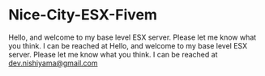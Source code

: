 # Nice-City-ESX-Fivem
Hello, and welcome to my base level ESX server. Please let me know what you think. I can be reached at Hello, and welcome to my base level ESX server. Please let me know what you think. I can be reached at dev.nishiyama@gmail.com

